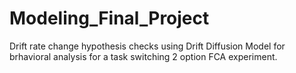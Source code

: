 # Modeling_Final_Project

Drift rate change hypothesis checks using Drift Diffusion Model for brhavioral analysis for a task switching 2 option FCA experiment.
